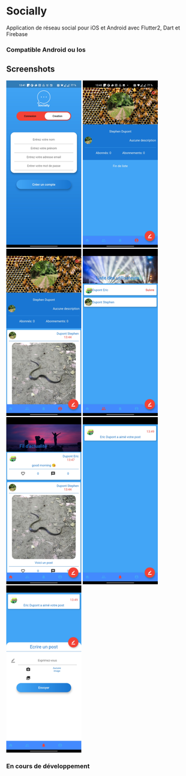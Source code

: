 # Socially

Application de réseau social pour iOS et Android avec Flutter2, Dart et Firebase

### Compatible Android ou Ios

## Screenshots
<img src="Screenshots/Screenshot.jpg" width="200">
<img src="screenshots/Screenshot2.jpg" width="200">
<img src="screenshots/Screenshot3.jpg" width="200">
<img src="screenshots/Screenshot4.jpg" width="200">
<img src="screenshots/Screenshot5.jpg" width="200">
<img src="screenshots/Screenshot6.jpg" width="200">
<img src="screenshots/Screenshot7.jpg" width="200">



### En cours de développement

